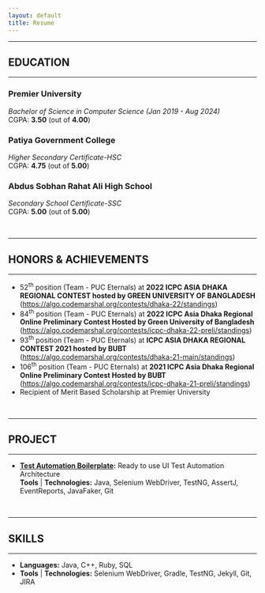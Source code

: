 ```yaml
---
layout: default
title: Resume
---
```



---
## EDUCATION
---
### Premier University  
*Bachelor of Science in Computer Science (Jan 2019 - Aug 2024)*  
CGPA: **3.50** (out of **4.00**) 

### Patiya Government College
*Higher Secondary Certificate-HSC*  
CGPA: **4.75** (out of **5.00**)

### Abdus Sobhan Rahat Ali High School
*Secondary School Certificate-SSC*  <br>
CGPA: **5.00** (out of **5.00**)
 
<br />

---
## HONORS & ACHIEVEMENTS
---

* 52<sup>th</sup> position (Team - PUC Eternals) at **2022 ICPC ASIA DHAKA REGIONAL CONTEST hosted by GREEN UNIVERSITY OF BANGLADESH** (https://algo.codemarshal.org/contests/dhaka-22/standings)
* 84<sup>th</sup> position (Team - PUC Eternals) at **2022 ICPC Asia Dhaka Regional Online Preliminary Contest Hosted by Green University of Bangladesh** (https://algo.codemarshal.org/contests/icpc-dhaka-22-preli/standings)
* 93<sup>th</sup> position (Team - PUC Eternals) at **ICPC ASIA DHAKA REGIONAL CONTEST 2021 hosted by BUBT** (https://algo.codemarshal.org/contests/dhaka-21-main/standings)
* 106<sup>th</sup> position (Team - PUC Eternals) at **2021 ICPC Asia Dhaka Regional Online Preliminary Contest Hosted by BUBT** (https://algo.codemarshal.org/contests/icpc-dhaka-21-preli/standings)
* Recipient of Merit Based Scholarship at Premier University



<br />

---
## PROJECT
---
* **[Test Automation Boilerplate](https://github.com/Tahanima/test-automation-boilerplate):** Ready to use UI Test Automation Architecture  
**Tools** &#124; **Technologies:** Java, Selenium WebDriver, TestNG, AssertJ, EventReports, JavaFaker, Git 

<br />
  
---
## SKILLS  
---
* **Languages:** Java, C++, Ruby, SQL
* **Tools** &#124; **Technologies:** Selenium WebDriver, Gradle, TestNG, Jekyll, Git, JIRA
